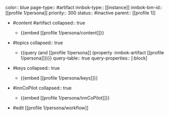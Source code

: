 color:: blue
page-type:: #artifact
innbok-type:: [[instance]]
innbok-bm-id:: [[profile 1/persona]]
priority:: 300
status:: #inactive
parent:: [[profile 1]]

- #content #artifact
  collapsed:: true
	- {{embed [[profile 1/persona/content]]}}
- #topics
   collapsed:: true
    - {{query (and [[profile 1/persona]] (property :innbok-artifact [[profile 1/persona]]))}}
      query-table:: true
      query-properties:: [:block]
- #keys
  collapsed:: true
	- {{embed [[profile 1/persona/keys]]}}
- #innCoPilot
   collapsed:: true
	 - {{embed [[profile 1/persona/innCoPilot]]}}

- #edit [[profile 1/persona/workflow]]

